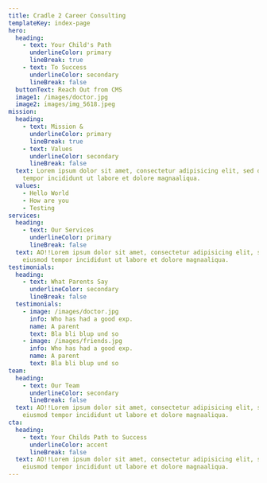 ```yaml
---
title: Cradle 2 Career Consulting
templateKey: index-page
hero:
  heading:
    - text: Your Child's Path
      underlineColor: primary
      lineBreak: true
    - text: To Success
      underlineColor: secondary
      lineBreak: false
  buttonText: Reach Out from CMS
  image1: /images/doctor.jpg
  image2: images/img_5618.jpeg
mission:
  heading:
    - text: Mission &
      underlineColor: primary
      lineBreak: true
    - text: Values
      underlineColor: secondary
      lineBreak: false
  text: Lorem ipsum dolor sit amet, consectetur adipisicing elit, sed do eiusmod
    tempor incididunt ut labore et dolore magnaaliqua.
  values:
    - Hello World
    - How are you
    - Testing
services:
  heading:
    - text: Our Services
      underlineColor: primary
      lineBreak: false
  text: AO!!Lorem ipsum dolor sit amet, consectetur adipisicing elit, sed do
    eiusmod tempor incididunt ut labore et dolore magnaaliqua.
testimonials:
  heading:
    - text: What Parents Say
      underlineColor: secondary
      lineBreak: false
  testimonials:
    - image: /images/doctor.jpg
      info: Who has had a good exp.
      name: A parent
      text: Bla bli blup und so
    - image: /images/friends.jpg
      info: Who has had a good exp.
      name: A parent
      text: Bla bli blup und so
team:
  heading:
    - text: Our Team
      underlineColor: secondary
      lineBreak: false
  text: AO!!Lorem ipsum dolor sit amet, consectetur adipisicing elit, sed do
    eiusmod tempor incididunt ut labore et dolore magnaaliqua.
cta:
  heading:
    - text: Your Childs Path to Success
      underlineColor: accent
      lineBreak: false
  text: AO!!Lorem ipsum dolor sit amet, consectetur adipisicing elit, sed do
    eiusmod tempor incididunt ut labore et dolore magnaaliqua.
---
```

